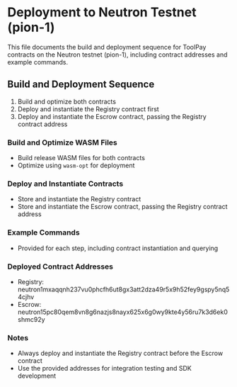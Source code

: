 # Deployment to Neutron Testnet (pion-1)

This file documents the build and deployment sequence for ToolPay contracts on the Neutron testnet (pion-1), including contract addresses and example commands.

## Build and Deployment Sequence
1. Build and optimize both contracts
2. Deploy and instantiate the Registry contract first
3. Deploy and instantiate the Escrow contract, passing the Registry contract address

### Build and Optimize WASM Files
- Build release WASM files for both contracts
- Optimize using `wasm-opt` for deployment

### Deploy and Instantiate Contracts
- Store and instantiate the Registry contract
- Store and instantiate the Escrow contract, passing the Registry contract address

### Example Commands
- Provided for each step, including contract instantiation and querying

### Deployed Contract Addresses
- Registry: neutron1mxaqqnh237vu0phcfh6ut8gx3att2dza49r5x9h52fey9gspy5nq54cjhv
- Escrow: neutron15pc80qem8vn8g6nazjs8nayx625x6g0wy9kte4y56ru7k3d6ek0shmc92y

### Notes
- Always deploy and instantiate the Registry contract before the Escrow contract
- Use the provided addresses for integration testing and SDK development
